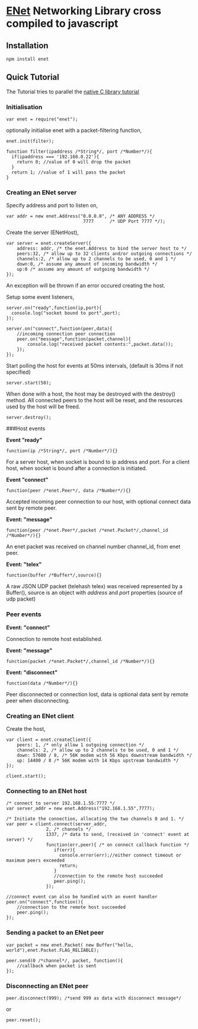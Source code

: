 # [ENet](http://enet.bespin.org/) Networking Library cross compiled to javascript

## Installation

    npm install enet


## Quick Tutorial

The Tutorial tries to parallel the [native C library tutorial](http://enet.bespin.org/Tutorial.html)

### Initialisation

    var enet = require("enet");

optionally initialise enet with a packet-filtering function,

    enet.init(filter);
    
    function filter(ipaddress /*String*/, port /*Number*/){
      if(ipaddress === '192.168.0.22'){
        return 0; //value of 0 will drop the packet
      }
      return 1; //value of 1 will pass the packet
    }

### Creating an ENet server

Specify address and port to listen on,

    var addr = new enet.Address("0.0.0.0", /* ANY ADDRESS */
                                 7777      /* UDP Port 7777 */);
    
Create the server (ENetHost),

    var server = enet.createServer({
        address: addr, /* the enet.Address to bind the server host to */
        peers:32, /* allow up to 32 clients and/or outgoing connections */
        channels:2, /* allow up to 2 channels to be used, 0 and 1 */
        down:0, /* assume any amount of incoming bandwidth */
        up:0 /* assume any amount of outgoing bandwidth */
    });
                              
An exception will be thrown if an error occured creating the host.

Setup some event listeners,

    server.on("ready",function(ip,port){
      console.log("socket bound to port",port);
    });
    
    server.on("connect",function(peer,data){
        //incoming connection peer connection
        peer.on("message",function(packet,channel){
            console.log("received packet contents:",packet.data());
        });
    });
    
Start polling the host for events at 50ms intervals, (default is 30ms if not specified)

    server.start(50);

When done with a host, the host may be destroyed with the destroy() method.
All connected peers to the host will be reset, and the resources used by the host will be freed.

    server.destroy();
     
###Host events

**Event "ready"**

    function(ip /*String*/, port /*Number*/){}
    
For a server host, when socket is bound to ip address and port.
For a client host, when socket is bound after a connection is initiated.
    
    
**Event "connect"**

    function(peer /*enet.Peer*/, data /*Number*/){}

Accepted incoming peer connection to our host, with optional connect data sent by remote peer.
    
    
**Event: "message"**

    function(peer /*enet.Peer*/,packet /*enet.Packet*/,channel_id /*Number*/){}
    
An enet packet was received on channel number channel_id, from enet peer.
    
    
**Event: "telex"**
    
    function(buffer /*Buffer*/,source){}
    
A raw JSON UDP packet (telehash telex) was received represented by a Buffer(),
source is an object with *address* and *port* properties (source of udp packet)

### Peer events

**Event: "connect"**

Connection to remote host established.

**Event: "message"**

    function(packet /*enet.Packet*/,channel_id /*Number*/){}

**Event: "disconnect"**

    function(data /*Number*/){}
    
Peer disconnected or connection lost, data is optional data sent by remote peer when disconnecting.
    

### Creating an ENet client

Create the host,

    var client = enet.createClient({
        peers: 1, /* only allow 1 outgoing connection */
        channels: 2, /* allow up to 2 channels to be used, 0 and 1 */
        down: 57600 / 8, /* 56K modem with 56 Kbps downstream bandwidth */
        up: 14400 / 8 /* 56K modem with 14 Kbps upstream bandwidth */
    });
                              
    client.start();
    
### Connecting to an ENet host
    /* connect to server 192.168.1.55:7777 */
    var server_addr = new enet.Address("192.168.1.55",7777);
 
    /* Initiate the connection, allocating the two channels 0 and 1. */
    var peer = client.connect(server_addr,
                   2, /* channels */
                   1337, /* data to send, (received in 'connect' event at server) */
                   function(err,peer){ /* on connect callback function */
                      if(err){
                        console.error(err);//either connect timeout or maximum peers exceeded
                        return;
                      }
                      //connection to the remote host succeeded
                      peer.ping();
                   });
                   
    //connect event can also be handled with an event handler    
    peer.on("connect",function(){
        //connection to the remote host succeeded
        peer.ping();
    });
    
### Sending a packet to an ENet peer
    var packet = new enet.Packet( new Buffer("hello, world"),enet.Packet.FLAG_RELIABLE);
    
    peer.send(0 /*channel*/, packet, function(){
        //callback when packet is sent
    });


### Disconnecting an ENet peer

    peer.disconnect(999); /*send 999 as data with disconnect message*/
or

    peer.reset();


